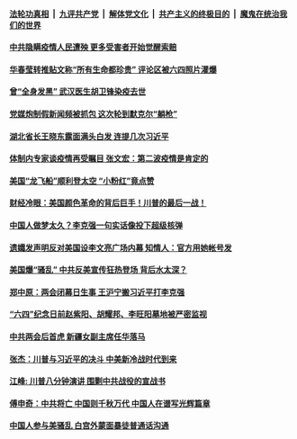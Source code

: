####  [法轮功真相](../../../../basic/blob/master/README.md?t=06022101) &nbsp;|&nbsp; [九评共产党](../../../../9ping.md/blob/master/README.md?t=06022101) &nbsp;|&nbsp; [解体党文化](../../../../jtdwh.md/blob/master/README.md?t=06022101)  &nbsp;|&nbsp; [共产主义的终极目的](../../../../gczydzjmd.md/blob/master/README.md?t=06022101) &nbsp;|&nbsp; [魔鬼在统治我们的世界](../../../../mgztzwmdsj.md/blob/master/README.md?t=06022101) 

#### [中共隐瞒疫情人民遭殃 更多受害者开始觉醒索赔](../pages/soh5/385636.md?t=06022101) 
#### [华春莹转推贴文称“所有生命都珍贵” 评论区被六四照片灌爆](../pages/soh5/385609.md?t=06022101) 
#### [曾“全身发黑” 武汉医生胡卫锋染疫去世 ](../pages/soh5/385576.md?t=06022101) 
#### [党媒炮制假新闻频被抓包 这次轮到默克尔“躺枪”](../pages/soh5/385540.md?t=06022101) 
#### [湖北省长王晓东露面满头白发 连提几次习近平](../pages/soh5/385570.md?t=06022101) 
#### [体制内专家谈疫情再受瞩目 张文宏：第二波疫情是肯定的](../pages/soh5/385510.md?t=06022101) 
#### [美国“龙飞船”顺利登太空 “小粉红”竟点赞](../pages/soh5/385483.md?t=06022101) 
#### [财经冷眼：美国颜色革命的背后巨手！川普的最后一战！](../pages/soh5/385468.md?t=06022101) 
#### [中国人做梦太久？李克强一句实话像投下超级核弹](../pages/soh5/385465.md?t=06022101) 
#### [遗孀发声明反对美国设李文亮广场内幕 知情人：官方用她帐号发](../pages/soh5/385423.md?t=06022101) 
#### [美国爆“骚乱” 中共反美宣传狂热登场 背后水太深？](../pages/soh5/385426.md?t=06022101) 
#### [郑中原：两会闭幕日生事 王沪宁搬习近平打李克强](../pages/soh5/385432.md?t=06022101) 
#### [“六四”纪念日前赵紫阳、胡耀邦、李旺阳墓地被严密监视](../pages/soh5/385390.md?t=06022101) 
#### [中共两会后首虎  新疆女副主席任华落马](../pages/soh5/385360.md?t=06022101) 
#### [张杰：川普与习近平的决斗  中美新冷战时代到来](../pages/soh5/385357.md?t=06022101) 
#### [江峰: 川普八分钟演讲  围剿中共战役的宣战书](../pages/soh5/385336.md?t=06022101) 
#### [傅申奇：中共将亡  中国则千秋万代  中国人在谱写光辉篇章](../pages/soh5/385309.md?t=06022101) 
#### [ 中国人参与美骚乱  白宫外蒙面暴徒普通话沟通](../pages/soh5/385294.md?t=06022101) 
